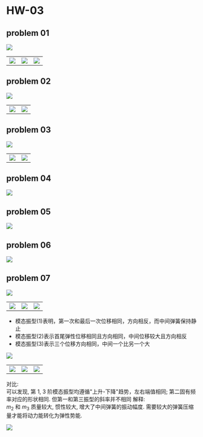 # HW-03

## problem 01

![](HW-03-01.drawio.svg)

|                              |                              |                              |
| :--------------------------: | :--------------------------: | :--------------------------: |
| ![](figure/ques_03_01_1.png) | ![](figure/ques_03_01_2.png) | ![](figure/ques_03_01_3.png) |

## problem 02

![](HW-03-02.drawio.svg)

|                              |                              |
| :--------------------------: | :--------------------------: |
| ![](figure/ques_03_02_1.png) | ![](figure/ques_03_02_2.png) |

## problem 03

![](HW-03-03.drawio.svg)

|                              |                              |
| :--------------------------: | :--------------------------: |
| ![](figure/ques_03_03_1.png) | ![](figure/ques_03_03_2.png) |

## problem 04

![](HW-03-04.drawio.svg)

## problem 05

![](HW-03-05.drawio.svg)

## problem 06

![](HW-03-06.drawio.svg)

## problem 07

![](HW-03-07.drawio.svg)

|                              |                              |                              |
| :--------------------------: | :--------------------------: | :--------------------------: |
| ![](figure/ques_03_07_1.png) | ![](figure/ques_03_07_2.png) | ![](figure/ques_03_07_3.png) |

- 模态振型(1)表明，第一次和最后一次位移相同，方向相反，而中间弹簧保持静止
- 模态振型(2)表示首尾弹性位移相同且方向相同，中间位移较大且方向相反
- 模态振型(3)表示三个位移方向相同，中间一个比另一个大

![](HW-03-07-x1.drawio.svg)

|                                 |                                 |                                 |
| :-----------------------------: | :-----------------------------: | :-----------------------------: |
| ![](figure/ques_03_07_x1_1.png) | ![](figure/ques_03_07_x1_2.png) | ![](figure/ques_03_07_x1_3.png) |

对比:  
可以发现, 第 1, 3 阶模态振型均遵循"上升-下降"趋势，左右端值相同; 第二固有频率对应的形状相同. 但第一和第三振型的斜率并不相同
解释:  
$m_2$ 和 $m_3$ 质量较大, 惯性较大, 增大了中间弹簧的振动幅度. 需要较大的弹簧压缩量才能将动力能转化为弹性势能.

![](HW-03-07-x2.drawio.svg)
